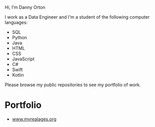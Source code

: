Hi, I’m Danny Orton

I work as a Data Engineer and I'm a student of the following computer languages:

* SQL
* Python
* Java
* HTML
* CSS
* JavaScript
* C#
* Swift
* Kotlin

Please browse my public repositories to see my portfolio of work.

# Portfolio
* www.myrealages.org
